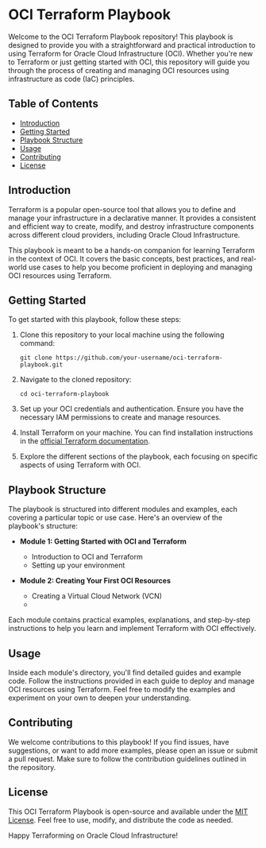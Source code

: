 # OCI Terraform Playbook

Welcome to the OCI Terraform Playbook repository! This playbook is designed to provide you with a straightforward and practical introduction to using Terraform for Oracle Cloud Infrastructure (OCI). Whether you're new to Terraform or just getting started with OCI, this repository will guide you through the process of creating and managing OCI resources using infrastructure as code (IaC) principles.

## Table of Contents

- [Introduction](#introduction)
- [Getting Started](#getting-started)
- [Playbook Structure](#playbook-structure)
- [Usage](#usage)
- [Contributing](#contributing)
- [License](#license)

## Introduction

Terraform is a popular open-source tool that allows you to define and manage your infrastructure in a declarative manner. It provides a consistent and efficient way to create, modify, and destroy infrastructure components across different cloud providers, including Oracle Cloud Infrastructure.

This playbook is meant to be a hands-on companion for learning Terraform in the context of OCI. It covers the basic concepts, best practices, and real-world use cases to help you become proficient in deploying and managing OCI resources using Terraform.

## Getting Started

To get started with this playbook, follow these steps:

1. Clone this repository to your local machine using the following command:
   ```
   git clone https://github.com/your-username/oci-terraform-playbook.git
   ```

2. Navigate to the cloned repository:
   ```
   cd oci-terraform-playbook
   ```

3. Set up your OCI credentials and authentication. Ensure you have the necessary IAM permissions to create and manage resources.

4. Install Terraform on your machine. You can find installation instructions in the [official Terraform documentation](https://learn.hashicorp.com/tutorials/terraform/install-cli).

5. Explore the different sections of the playbook, each focusing on specific aspects of using Terraform with OCI.

## Playbook Structure

The playbook is structured into different modules and examples, each covering a particular topic or use case. Here's an overview of the playbook's structure:

- **Module 1: Getting Started with OCI and Terraform**
  - Introduction to OCI and Terraform
  - Setting up your environment

- **Module 2: Creating Your First OCI Resources**
  - Creating a Virtual Cloud Network (VCN)
  - 


Each module contains practical examples, explanations, and step-by-step instructions to help you learn and implement Terraform with OCI effectively.

## Usage

Inside each module's directory, you'll find detailed guides and example code. Follow the instructions provided in each guide to deploy and manage OCI resources using Terraform. Feel free to modify the examples and experiment on your own to deepen your understanding.

## Contributing

We welcome contributions to this playbook! If you find issues, have suggestions, or want to add more examples, please open an issue or submit a pull request. Make sure to follow the contribution guidelines outlined in the repository.

## License

This OCI Terraform Playbook is open-source and available under the [MIT License](LICENSE). Feel free to use, modify, and distribute the code as needed.

Happy Terraforming on Oracle Cloud Infrastructure!
